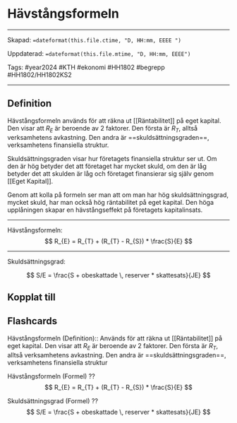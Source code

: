 # Hävstångsformeln

---

Skapad: `=dateformat(this.file.ctime, "D, HH:mm, EEEE ")`

Uppdaterad: `=dateformat(this.file.mtime, "D, HH:mm, EEEE")`

Tags: #year2024 #KTH #ekonomi #HH1802 #begrepp #HH1802/HH1802KS2

---

## Definition

Hävstångsformeln används för att räkna ut [[Räntabilitet]] på eget kapital. Den visar att $R_E$ är beroende av 2 faktorer. Den första är $R_T$, alltså verksamhetens avkastning. Den andra är ==skuldsättningsgraden==, verksamhetens finansiella struktur.

Skuldsättningsgraden visar hur företagets finansiella struktur ser ut. Om den är hög betyder det att företaget har mycket skuld, om den är låg betyder det att skulden är låg och företaget finansierar sig själv genom [[Eget Kapital]].

Genom att kolla på formeln ser man att om man har hög skuldsättningsgrad, mycket skuld, har man också hög räntabilitet på eget kapital. Den höga upplåningen skapar en hävstångseffekt på företagets kapitalinsats.

---

Hävstångsformeln:
$$
R_{E} = R_{T} + (R_{T} - R_{S}) * \frac{S}{E}
$$

---

Skuldsättningsgrad:

$$
S/E = \frac{S + obeskattade \, reserver * skattesats}{JE}
$$

## Kopplat till

## Flashcards

Hävstångsformeln (Definition):: Används för att räkna ut [[Räntabilitet]] på eget kapital. Den visar att $R_E$ är beroende av 2 faktorer. Den första är $R_T$, alltså verksamhetens avkastning. Den andra är ==skuldsättningsgraden==, verksamhetens finansiella struktur

Hävstångsformeln (Formel)
??
$$
R_{E} = R_{T} + (R_{T} - R_{S}) * \frac{S}{E}
$$

Skuldsättningsgrad (Formel)
??
$$
S/E = \frac{S + obeskattade \, reserver * skattesats}{JE}
$$
